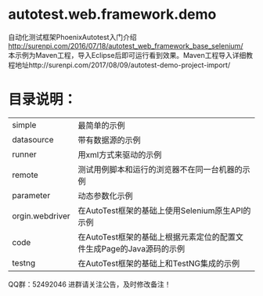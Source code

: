 # autotest.web.framework.demo

自动化测试框架PhoenixAutotest入门介绍  
http://surenpi.com/2016/07/18/autotest_web_framework_base_selenium/  
本示例为Maven工程，导入Eclipse后即可运行看到效果。Maven工程导入详细教程地址http://surenpi.com/2017/08/09/autotest-demo-project-import/

# 目录说明：
<table>
	<tr>
	<td>simple</td><td>最简单的示例</td>
	</tr>
	<tr>
	<td>datasource</td><td>带有数据源的示例</td>
	</tr>
	<tr>
	<td>runner</td><td>用xml方式来驱动的示例</td>
	</tr>
	<tr>
	<td>remote</td><td>测试用例脚本和运行的浏览器不在同一台机器的示例</td>
	</tr>
	<tr>
	<td>parameter</td><td>动态参数化示例</td>
	</tr>
	<tr>
	<td>orgin.webdriver</td><td>在AutoTest框架的基础上使用Selenium原生API的示例</td>
	</tr>
	<tr>
	<td>code</td><td>在AutoTest框架的基础上根据元素定位的配置文件生成Page的Java源码的示例</td>
	</tr>
	<tr>
	<td>testng</td><td>在AutoTest框架的基础上和TestNG集成的示例</td>
	</tr>
</table>

QQ群：52492046
进群请关注公告，及时修改备注！

